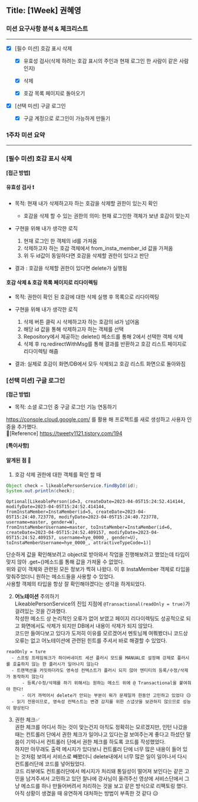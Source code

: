 ## Title: [1Week] 권혜영

### 미션 요구사항 분석 & 체크리스트

---

- [x] [필수 미션] 호감 표시 삭제
    - [x] 유효성 검사(삭제 하려는 호감 표시의 주인과 현재 로그인 한 사람이 같은 사람인지)
    - [x] 삭제
    - [x] 호감 목록 페이지로 돌아오기


- [x] [선택 미션] 구글 로그인
    - [x] 구글 계정으로 로그인이 가능하게 만들기


### 1주차 미션 요약

---
### [필수 미션] 호감 표시 삭제

**[접근 방법]**
#### 유효성 검사 ❗

- 목적: 현재 내가 삭제하고자 하는 호감을 삭제할 권한이 있는지 확인
    - 호감을 삭제 할 수 있는 권한의 의미: 현재 로그인한 객체가 보낸 호감이 맞는지


- 구현을 위해 내가 생각한 로직
    1. 현재 로그인 한 객체의 id를 가져옴
    2. 삭제하고자 하는 호감 객체에서 from_insta_member_id 값을 가져옴
    3. 위 두 id값이 동일하다면 호감을 삭제할 권한이 있다고 판단

- 결과 : 호감을 삭제할 권한이 있다면 delete가 실행됨


#### 호감 삭제 & 호감 목록 페이지로 리다이렉팅

- 목적: 권한이 확인 된 호감에 대한 삭제 실행 후 목록으로 리다이렉팅


- 구현을 위해 내가 생각한 로직
    1. 삭제 버튼 클릭 시 삭제하고자 하는 호감의 id가 넘어옴
    2. 해당 id 값을 통해 삭제하고자 하는 객체를 선택
    3. Repository에서 제공하는 delete() 메소드를 통해 2에서 선택한 객체 삭제
    4. 삭제 후 rq.redirectWithMsg를 통해 결과를 반환하고 호감 리스트 페이지로 리다이렉팅 해줌


- 결과: 실제로 호감이 화면/DB에서 모두 삭제되고 호감 리스트 화면으로 돌아와짐


### [선택 미션] 구글 로그인

**[접근 방법]**

- 목적: 소셜 로그인 중 구글 로그인 기능 연동하기

https://console.cloud.google.com/ 를 활용 해 프로잭트를 새로 생성하고 사용자 인증을 추가했다.<br>
📕[Reference] https://tweety1121.tistory.com/194




**[특이사항]**

#### 알게된 점 🤔
1. 호감 삭제 권한에 대한 객체를 확인 할 때
```java
Object check = likeablePersonService.findById(id);
System.out.println(check);
```
```shell
Optional[LikeablePerson(id=3, createDate=2023-04-05T15:24:52.414144, 
modifyDate=2023-04-05T15:24:52.414144, 
fromInstaMember=InstaMember(id=5, createDate=2023-04-05T15:24:40.723778, modifyDate=2023-04-05T15:24:40.723778, username=master, gender=W), 
fromInstaMemberUsername=master, toInstaMember=InstaMember(id=6, createDate=2023-04-05T15:24:52.409157, modifyDate=2023-04-05T15:24:52.409157, username=hye_0000_, gender=U), 
toInstaMemberUsername=hye_0000_, attractiveTypeCode=1)]
```
단순하게 값을 확인해보려고 object로 받아와서 작업을 진행해보려고 했었는데 타입이 맞지 않아 .get~()메소드를 통해 값을 가져올 수 없었다.<br>
위와 같이 객체와 관련된 모든 정보가 찍혀 나왔다. 이 후 InstaMember 객체로 타입을 맞춰주었더니 원하는 메소드들을 사용할 수 있었다. <br>
사용할 객체의 타입을 항상 잘 확인해야겠다는 생각을 하게되었다.

2. **어노테이션** 주의하기<br>
   LikeablePersonService의 진입 지점에 `@Transactional(readOnly = true)`가 걸려있는 것을 간과했다. <br>
   작성한 메소드 상 논리적인 오류가 없어 보였고 페이지 리다이렉팅도 성공적으로 되고 화면에서도 삭제가 되지만 DB에서 내용이 삭제가 되지 않았다.<br>
   코드만 들여다보고 있다가 도저히 이유를 모르겠어서 멘토님께 여쭤봤더니 코드상 오류는 없고 어노테이션에 관련된 힌트를 주셔서 바로 해결할 수 있었다.
```
readOnly = ture
  - 스프링 프레임워크가 하이버네이트 세션 플러시 모드를 MANUAL로 설정해 강제로 플러시를 호출하지 않는 한 플러시가 일어나지 않는다
  - 트랜잭션을 커밋하더라도 영속성 컨텍스트가 플러시 되지 않아 엔티티의 등록/수정/삭제가 동작하지 않는다
      - 등록/수정/삭제를 하기 위해서는 원하는 메소드 위에 @ Transactional을 붙여줘야 한다!
      - 이거 까먹어서 delete가 안되는 부분이 뭐가 문제일까 한동안 고민하고 있었다 😥
  - 읽기 전용이므로, 영속성 컨텍스트는 변경 감지를 위한 스냅샷을 보관하지 않으므로 성능이 향상된다
```

3. 권한 체크✅<br>
권한 체크를 어디서 하는 것이 맞는건지 아직도 정확히는 모르겠지만, 
인턴 나갔을 때는 컨트롤러 단에서 권한 체크가 일어나고 있다는걸 보여주는게 좋다고 하셨던 말씀이 기억나서 
컨트롤러 단에서 권한 체크를 하도록 코드를 작성했었다.<br>
하지만 아무래도 출력 메시지가 있다보니 컨트롤러 단에 너무 많은 내용이 들어 있는 것처럼 보여서 서비스로 빼봤더니
delete내에서 너무 많은 일이 일어나서 다시 컨트롤러단에 코드를 넣어뒀었다.<br>
코드 리뷰에도 컨트롤러단에서 메시지가 처리돼 통일성이 떨어져 보인다는 같은 고민을 남겨주셔서 고민하고 있던 찰나에
강사님이 올려주신 영상에 서비스단에서 그냥 메소드를 하나 만들어버려서 처리하는 것을 보고 같은 방식으로 리팩토링 했다.<br>
아직 상황이 생겼을 때 유연하게 대처하는 방법이 부족한 것 같다 😥
